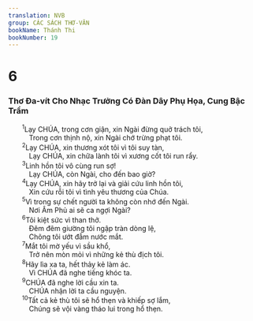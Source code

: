 ```yaml
---
translation: NVB
group: CÁC SÁCH THƠ-VĂN
bookName: Thánh Thi 
bookNumber: 19
---
```


<div class="title"><h1>6</h1><h3>Thơ Đa-vít Cho Nhạc Trưởng Có Đàn Dây Phụ Họa, Cung Bậc Trầm </h3></div>
<span class="verse thi_6_1">  <sup>1</sup>Lạy CHÚA, trong cơn giận, xin Ngài đừng quở trách tôi, <br/>   Trong cơn thịnh nộ, xin Ngài chớ trừng phạt tôi. <br/></span>
<span class="verse thi_6_2">  <sup>2</sup>Lạy CHÚA, xin thương xót tôi vì tôi suy tàn, <br/>   Lạy CHÚA, xin chữa lành tôi vì xương cốt tôi run rẩy. <br/></span>
<span class="verse thi_6_3">  <sup>3</sup>Linh hồn tôi vô cùng run sợ! <br/>   Lạy CHÚA, còn Ngài, cho đến bao giờ? <br/></span>
<span class="verse thi_6_4">  <sup>4</sup>Lạy CHÚA, xin hãy trở lại và giải cứu linh hồn tôi, <br/>   Xin cứu rỗi tôi vì tình yêu thương của Chúa. <br/></span>
<span class="verse thi_6_5">  <sup>5</sup>Vì trong sự chết người ta không còn nhớ đến Ngài. <br/>   Nơi Âm Phủ ai sẽ ca ngợi Ngài? <br/></span>
<span class="verse thi_6_6">  <sup>6</sup>Tôi kiệt sức vì than thở. <br/>   Đêm đêm giường tôi ngập tràn dòng lệ, <br/>   Chõng tôi ướt đẫm nước mắt. <br/></span>
<span class="verse thi_6_7">  <sup>7</sup>Mắt tôi mờ yếu vì sầu khổ, <br/>   Trở nên mòn mỏi vì những kẻ thù địch tôi. <br/></span>
<span class="verse thi_6_8">  <sup>8</sup>Hãy lìa xa ta, hết thảy kẻ làm ác. <br/>   Vì CHÚA đã nghe tiếng khóc ta. <br/></span>
<span class="verse thi_6_9">  <sup>9</sup>CHÚA đã nghe lời cầu xin ta. <br/>   CHÚA nhận lời ta cầu nguyện. <br/></span>
<span class="verse thi_6_10">  <sup>10</sup>Tất cả kẻ thù tôi sẽ hổ thẹn và khiếp sợ lắm, <br/>   Chúng sẽ vội vàng tháo lui trong hổ thẹn. <br/></span>
